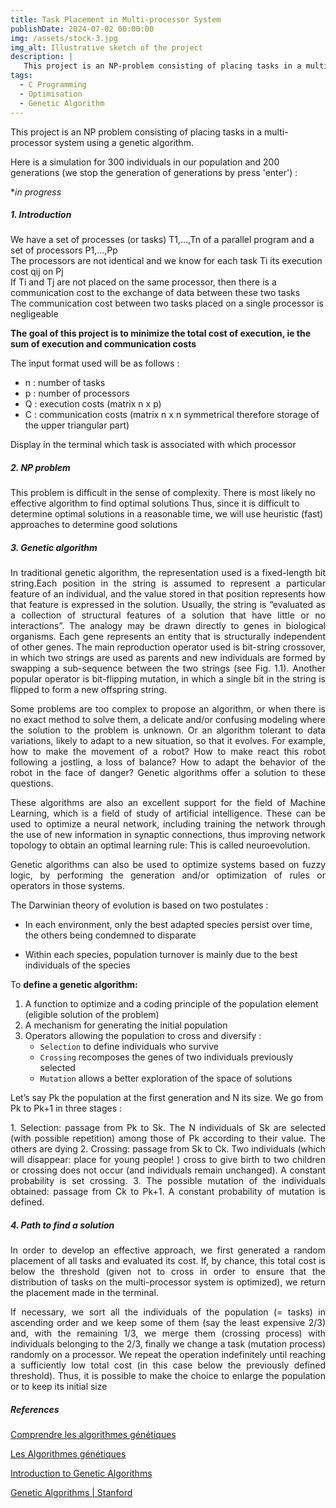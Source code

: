 ```yaml
---
title: Task Placement in Multi-processor System
publishDate: 2024-07-02 00:00:00
img: /assets/stock-3.jpg
img_alt: Illustrative sketch of the project
description: |
   This project is an NP-problem consisting of placing tasks in a multi-processor system using a genetic algorithm 
tags:
  - C Programming
  - Optimisation
  - Genetic Algorithm
---
```


 This project is an NP problem consisting of placing tasks in a multi-processor system using a genetic algorithm.

 Here is a simulation for 300 individuals in our population and 200 generations (we stop the generation of generations by press 'enter') :

**in progress*

##### 1. Introduction

<div class="justify-text">
We have a set of processes (or tasks) T1,...,Tn of a parallel program and a set of processors P1,...,Pp
</div>

<div class="justify-text">
The processors are not identical and we know for each task Ti its execution cost qij on Pj
</div>

<div class="justify-text">
If Ti and Tj are not placed on the same processor, then there is a communication cost to the exchange of data between these two tasks
</div>

<div class="justify-text">
The communication cost between two tasks placed on a single processor is negligeable
</div>

**The goal of this project is to minimize the total cost of execution, ie the sum of execution and communication costs**


The input format used will be as follows :
- n : number of tasks
- p : number of processors
- Q : execution costs (matrix n x p)
- C : communication costs (matrix n x n symmetrical therefore storage of the upper triangular part)

Display in the terminal which task is associated with which processor

##### 2. NP problem

<div class="justify-text">
This problem is difficult in the sense of complexity. There is most likely no effective algorithm to find optimal solutions
Thus, since it is difficult to determine optimal solutions in a reasonable time, we will use heuristic (fast) approaches to determine good solutions
</div>

##### 3. Genetic algorithm

<p align="justify">
In traditional genetic algorithm, the representation used is a fixed-length bit string.Each position in the string is assumed to represent a particular feature of an individual, and the value stored in that position represents how that feature is expressed in the solution. Usually, the string is “evaluated as a collection of structural features of a solution that have little or no interactions”. The analogy may be drawn directly to genes in biological organisms. Each gene represents an entity that is structurally independent of other genes. The main reproduction operator used is bit-string crossover, in which two strings are used as parents and new individuals are formed by swapping a sub-sequence between the two strings (see Fig. 1.1). Another popular operator is bit-flipping mutation, in which a single bit in the string is flipped to form a new offspring string.
</p>

<p align="justify">
Some problems are too complex to propose an algorithm, or when there is no exact method to solve them, a delicate and/or confusing modeling where the solution to the problem is unknown. Or an algorithm tolerant to data variations, likely to adapt to a new situation, so that it evolves.
For example, how to make the movement of a robot? How to make react this robot following a jostling, a loss of balance? How to adapt the behavior of the robot in the face of danger?
Genetic algorithms offer a solution to these questions.
</p>

<p align="justify">
These algorithms are also an excellent support for the field of Machine Learning, which is a field of study of artificial intelligence. These can be used to optimize a neural network, including training the network through the use of new information in synaptic connections, thus improving network topology to obtain an optimal learning rule: This is called neuroevolution.
</p>

<p align="justify">
Genetic algorithms can also be used to optimize systems based on fuzzy logic, by performing the generation and/or optimization of rules or operators in those systems. 
</p>

The Darwinian theory of evolution is based on two postulates :

- In each environment, only the best adapted species persist over time, the others being condemned to
disparate

- Within each species, population turnover is mainly due to the best individuals of the species

To **define a genetic algorithm:**

1. A function to optimize and a coding principle of the population element (eligible solution of the problem)
2. A mechanism for generating the initial population
3. Operators allowing the population to cross and diversify :
   - `Selection` to define individuals who survive
   - `Crossing` recomposes the genes of two individuals previously selected
   - `Mutation` allows a better exploration of the space of solutions

Let’s say Pk the population at the first generation and N its size. We go from Pk to Pk+1 in three stages :

<p align="justify">
1. Selection: passage from Pk to Sk. The N individuals of Sk are selected (with possible repetition) among those of Pk according to their value. The others are dying
2. Crossing: passage from Sk to Ck. Two individuals (which will disappear: place for young people! ) cross to give birth to two children or crossing does not occur (and individuals remain unchanged). A constant probability is set crossing.
3. The possible mutation of the individuals obtained: passage from Ck to Pk+1. A constant probability of mutation is defined.
</p>

##### 4. Path to find a solution

<p align="justify">
In order to develop an effective approach, we first generated a random placement of all tasks and evaluated its cost. If, by chance, this total cost is below the threshold (given not to cross in order to ensure that the distribution of tasks on the multi-processor system is optimized), we return the placement made in the terminal. 
</p>

<p align="justify">
If necessary, we sort all the individuals of the population (= tasks) in ascending order and we keep some of them (say the least expensive 2/3) and, with the remaining 1/3, we merge them (crossing process) with individuals belonging to the 2/3, finally we change a task (mutation process) randomly on a processor. We repeat the operation indefinitely until reaching a sufficiently low total cost (in this case below the previously defined threshold). Thus, it is possible to make the choice to enlarge the population or to keep its initial size
</p>

##### References 

[Comprendre les algorithmes génétiques](https://igm.univ-mlv.fr/~dr/XPOSE2013/tleroux_genetic_algorithm/fonctionnement.html)

[Les Algorithmes génétiques](https://khayyam.developpez.com/articles/algo/genetic/)

[Introduction to Genetic Algorithms](https://link.springer.com/book/10.1007/978-3-540-73190-0)

[Genetic Algorithms | Stanford](https://link.springer.com/book/10.1007/978-3-540-73190-0](https://www-cs-students.stanford.edu/~jl/Essays/ga.html)https://www-cs-students.stanford.edu/~jl/Essays/ga.html)

